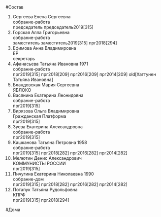 #Состав  
1. Сергеева Елена Сергеевна  
    собрание-работа  
    председатель председатель2019[315]  
2. Горская Алла Григорьевна  
    собрание-работа  
    заместитель заместитель2019[315] прг2018[294]  
3. Ефимова Анна Владимировна  
    ЕР  
    секретарь  
4. Афанасьева Татьяна Ивановна 1971  
    собрание-работа  
    прг2019[315] прг2018[209] прг2016[209] прг2014[209] old[Хаттунен Татьяна Ивановна]  
5. Бландовская Мария Сергеевна  
    ЯБЛОКО  
6. Васянина Екатерина Леонидовна  
    собрание-работа  
    прг2019[315]  
7. Вирязова Ольга Владимировна  
    Гражданская Платформа  
    прг2019[315]  
8. Зуева Екатерина Александровна  
    собрание-работа  
    прг2019[315]  
9. Кашканова Татьяна Петровна 1958  
    собрание-работа  
    прг2019[315] прг2018[282] прг2016[282] прг2014[282]  
10. Мелютин Денис Александрович  
    КОММУНИСТЫ РОССИИ  
    прг2019[315]  
11. Пичугина Екатерина Николаевна 1990  
    собрание-дом  
    прг2019[315] прг2018[282] прг2016[282] прг2014[282]  
12. Потапук Татьяна Рудольфовна  
    КПРФ  
    прг2019[315] прг2018[294]  
  
#Дома  

